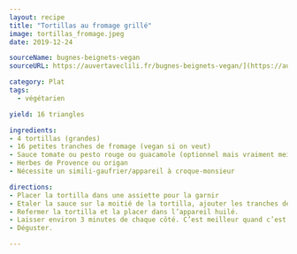 ```yaml
---
layout: recipe
title: "Tortillas au fromage grillé"
image: tortillas_fromage.jpeg
date: 2019-12-24

sourceName: bugnes-beignets-vegan
sourceURL: https://auvertaveclili.fr/bugnes-beignets-vegan/](https://auvertaveclili.fr/bugnes-beignets-vegan/

category: Plat
tags:
  - végétarien

yield: 16 triangles

ingredients:
- 4 tortillas (grandes)
- 16 petites tranches de fromage (vegan si on veut)
- Sauce tomate ou pesto rouge ou guacamole (optionnel mais vraiment meilleur avec)
- Herbes de Provence ou origan
- Nécessite un simili-gaufrier/appareil à croque-monsieur

directions:
- Placer la tortilla dans une assiette pour la garnir
- Etaler la sauce sur la moitié de la tortilla, ajouter les tranches de fromages et les herbes.
- Refermer la tortilla et la placer dans l’appareil huilé.
- Laisser environ 3 minutes de chaque côté. C’est meilleur quand c’est bien grillé.
- Déguster.

---
```

